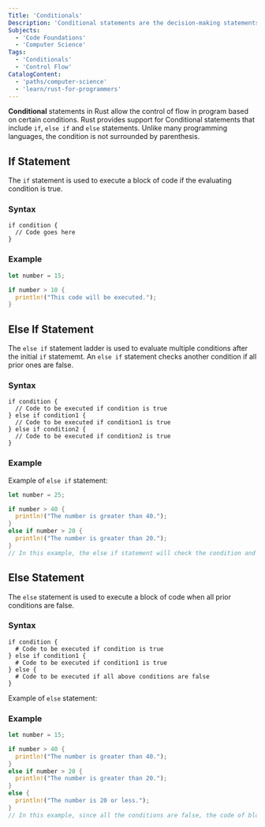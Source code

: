 ```yaml
---
Title: 'Conditionals'
Description: 'Conditional statements are the decision-making statements that evaluate an expression to provide control flow in a program.'
Subjects:
  - 'Code Foundations'
  - 'Computer Science'
Tags:
  - 'Conditionals'
  - 'Control Flow'
CatalogContent:
  - 'paths/computer-science'
  - 'learn/rust-for-programmers'
---
```


**Conditional** statements in Rust allow the control of flow in program based on certain conditions. Rust provides support for Conditional statements that include `if`, `else if` and `else` statements. Unlike many programming languages, the condition is not surrounded by parenthesis.

## If Statement

The `if` statement is used to execute a block of code if the evaluating condition is true.

### Syntax

```pseudo
if condition {
  // Code goes here
}
```

### Example

```rust
let number = 15;

if number > 10 {
  println!("This code will be executed.");
}
```

## Else If Statement

The `else if` statement ladder is used to evaluate multiple conditions after the initial `if` statememt. An `else if` statement checks another condition if all prior ones are false.

### Syntax

```pseudo
if condition {
  // Code to be executed if condition is true
} else if condition1 {
  // Code to be executed if condition1 is true
} else if condition2 {
  // Code to be executed if condition2 is true
}
```

### Example

Example of `else if` statement:

```rust
let number = 25;

if number > 40 {
  println!("The number is greater than 40.");
}
else if number > 20 {
  println!("The number is greater than 20.");
}
// In this example, the else if statement will check the condition and since number > 20 is true, it will execute the code of block inside the else if statement.
```

## Else Statement

The `else` statement is used to execute a block of code when all prior conditions are false.

### Syntax

```pseudo
if condition {
  # Code to be executed if condition is true
} else if condition1 {
  # Code to be executed if condition1 is true
} else {
  # Code to be executed if all above conditions are false
}
```

Example of `else` statement:

### Example

```rust
let number = 15;

if number > 40 {
  println!("The number is greater than 40.");
}
else if number > 20 {
  println!("The number is greater than 20.");
}
else {
  println!("The number is 20 or less.");
}
// In this example, since all the conditions are false, the code of block inside the else statement will be executed.
```

